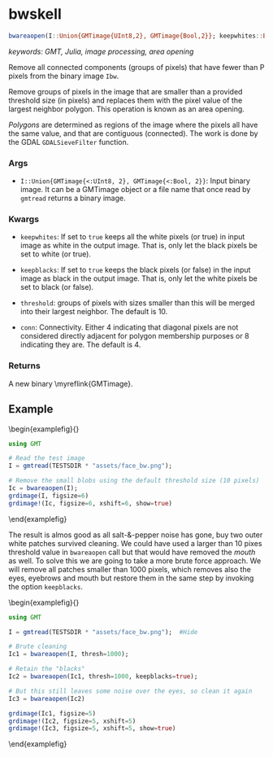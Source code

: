# bwskell

```julia
bwareaopen(I::Union{GMTimage{UInt8,2}, GMTimage{Bool,2}}; keepwhites::Bool=false, keepblacks::Bool=false, kwargs...)::GMTimage
```

*keywords: GMT, Julia, image processing, area opening*

Remove all connected components (groups of pixels) that have fewer than P pixels from the binary image ``Ibw``.

Remove groups of pixels in the image that are smaller than a provided threshold size (in pixels)
and replaces them with the pixel value of the largest neighbor polygon. This operation is known as an area opening. 

_Polygons_ are determined as regions of the image where the pixels all have the same value, and that are
contiguous (connected). The work is done by the GDAL ``GDALSieveFilter`` function.


### Args
- `I::Union{GMTimage{<:UInt8, 2}, GMTimage{<:Bool, 2}}`: Input binary image. It can be a GMTimage object or a file name that once read by ``gmtread`` returns a binary image.

### Kwargs
- `keepwhites`: If set to `true` keeps all the white pixels (or true) in input image as white in the output image.
   That is, only let the black pixels be set to white (or true).

- `keepblacks`: If set to `true` keeps the black pixels (or false) in the input image as black in the output image.
   That is, only let the white pixels be set to black (or false).

- `threshold`: groups of pixels with sizes smaller than this will be merged into their largest neighbor.
   The default is 10. 

- `conn`: Connectivity. Either 4 indicating that diagonal pixels are not considered directly adjacent for polygon
   membership purposes or 8 indicating they are. The default is 4.

### Returns
A new binary \myreflink{GMTimage}.

Example
-------

\begin{examplefig}{}
```julia
using GMT

# Read the test image
I = gmtread(TESTSDIR * "assets/face_bw.png");

# Remove the small blobs using the default threshold size (10 pixels)
Ic = bwareaopen(I);
grdimage(I, figsize=6)
grdimage!(Ic, figsize=6, xshift=6, show=true)
```
\end{examplefig}

The result is almos good as all salt-&-pepper noise has gone, buy two outer white patches 
survived cleaning. We could have used a larger than 10 pixes threshold value in `bwareaopen` call
but that would have removed the _mouth_ as well. To solve this we are going to take a more brute
force approach. We will remove all patches smaller than 1000 pixels, which removes also the eyes,
eyebrows and mouth but restore them in the same step by invoking the option `keepblacks`. 


\begin{examplefig}{}
```julia
using GMT

I = gmtread(TESTSDIR * "assets/face_bw.png");  #Hide

# Brute cleaning
Ic1 = bwareaopen(I, thresh=1000);

# Retain the "blacks"
Ic2 = bwareaopen(Ic1, thresh=1000, keepblacks=true);

# But this still leaves some noise over the eyes, so clean it again
Ic3 = bwareaopen(Ic2)

grdimage(Ic1, figsize=5)
grdimage!(Ic2, figsize=5, xshift=5)
grdimage!(Ic3, figsize=5, xshift=5, show=true)
```
\end{examplefig}
